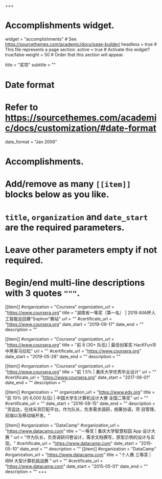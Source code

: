 +++
# Accomplishments widget.
widget = "accomplishments"  # See https://sourcethemes.com/academic/docs/page-builder/
headless = true  # This file represents a page section.
active = true  # Activate this widget? true/false
weight = 50  # Order that this section will appear.

title = "奖项"
subtitle = ""

# Date format
#   Refer to https://sourcethemes.com/academic/docs/customization/#date-format
date_format = "Jan 2006"

# Accomplishments.
#   Add/remove as many `[[item]]` blocks below as you like.
#   `title`, `organization` and `date_start` are the required parameters.
#   Leave other parameters empty if not required.
#   Begin/end multi-line descriptions with 3 quotes `"""`.
[[item]]
  #organization = "Coursera"
  organization_url = "https://www.coursera.org"
  title = "湖南省一等奖（第一名） | 2019 AIIA杯人工智能巡回赛“Sophon”赛站"
  url = ""
  #certificate_url = "https://www.coursera.org"
  date_start = "2019-09-17"
  date_end = ""
  description = ""
 
[[item]]
  #organization = "Coursera"
  organization_url = "https://www.coursera.org"
  title = "前 8 (30+ 队伍) | 最佳创客奖 HacKFun华中黑客马拉松"
  url = ""
  #certificate_url = "https://www.coursera.org"
  date_start = "2019-05-28"
  date_end = ""
  description = ""

[[item]]
  #organization = "Coursera"
  organization_url = "https://www.coursera.org"
  title = "前 1.5% | 重庆大学优秀毕业设计"
  url = ""
  #certificate_url = "https://www.coursera.org"
  date_start = "2017-06-01"
  date_end = ""
  description = ""

[[item]]
  #organization = ""
  organization_url = "https://www.edx.org"
  title = "前 10% (约 6,000 队伍) | 中国大学生计算机设计大赛 全国二等奖"
  url = ""
  #certificate_url = ""
  date_start = "2016-08-15"
  date_end = ""
  description = "货运达，在线车货匹配平台。作为队长，负责需求调研，统筹协调，项 目管理，前端以及移动端开发。"
  
[[item]]
  #organization = "DataCamp"
  #organization_url = "https://www.datacamp.com"
  title = "一等奖 | 重庆大学智慧校园 App 设计大赛 "
  url = "作为队长，负责调研问卷设计，需求文档撰写，原型示例的设计与实现。"
  #certificate_url = "https://www.datacamp.com"
  date_start = "2015-05-10"
  date_end = ""
  description = ""
[[item]]
  #organization = "DataCamp"
  #organization_url = "https://www.datacamp.com"
  title = "个人赛 三等奖 | IBM 大型计算机挑战赛 "
  url = ""
  #certificate_url = "https://www.datacamp.com"
  date_start = "2015-05-01"
  date_end = ""
  description = ""
+++
